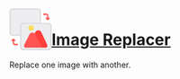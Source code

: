 <img src="icon512.png?raw=true" width="75" align="left">

# [Image Replacer](https://chrome.google.com/webstore/detail/image-replacer/kjdfnmkplcjchfjealepndkfjgcgonib)
Replace one image with another.
